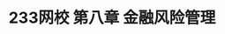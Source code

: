 ---
aliases: []
created: 2020-08-05 19:32:09+08:00
date created: 2023-07-05T21:38:32+08:00
date modified: 2024-01-14T16:45:08+08:00
dg-publish: true
tags: []
title: 233网校 第八章 金融风险管理
updated: 2020-08-05 19:32:17+08:00
---